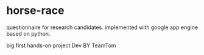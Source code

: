 # horse-race
questionnaire for research candidates. 
implemented with google app engine based on python.

big first hands-on project
Dev BY TeamTom
